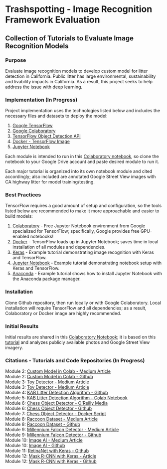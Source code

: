 # Trashspotting - Image Recognition Framework Evaluation

## Collection of Tutorials to Evaluate Image Recognition Models

### Purpose

Evaluate image recognition models to develop custom model for litter detection in California. Public litter has large environmental, sustainability and livability impacts in California. As a result, this project seeks to help address the issue with deep learning.

### Implementation (In Progress)

Project implementation uses the technologies listed below and includes the necessary files and datasets to deploy the model:

1. [Google TensorFlow](https://www.tensorflow.org/)
2. [Google Colaboratory](https://colab.research.google.com/notebooks/welcome.ipynb)
3. [TensorFlow Object Detection API](https://github.com/tensorflow/models/tree/master/research/object_detection)
4. [Docker - TensorFlow Image](https://hub.docker.com/r/tensorflow/tensorflow/)
5. [Jupyter Notebook](https://jupyter.readthedocs.io/en/latest/install.html)

Each module is intended to run in this [Colaboratory notebook](https://colab.research.google.com/drive/1gy4IcA6Kmasez6TXu1NM6fR3YWdKKr1f), so clone the notebook to your Google Drive account and paste desired module to run it.

Each major tutorial is organized into its own notebook module and cited accordingly; also included are annotated Google Street View images with CA highway litter for model training/testing.

### Best Practices

TensorFlow requires a good amount of setup and configuration, so the tools listed below are recommended to make it more approachable and easier to build models:

1. [Colaboratory](https://colab.research.google.com/notebooks/welcome.ipynb) - Free Jupyter Notebook environment from Google specialized for TensorFlow; specifically, Google provides free GPU-enabled notebooks!
2. [Docker](https://hub.docker.com/r/tensorflow/tensorflow/) - TensorFlow loads up in Jupyter Notebook; saves time in local installation of all modules and dependencies.
3. [Keras](https://medium.com/nybles/create-your-first-image-recognition-classifier-using-cnn-keras-and-tensorflow-backend-6eaab98d14dd) - Example tutorial demonstrating image recognition with Keras and TensorFlow.
4. [Jupyter Notebook](https://medium.com/@margaretmz/anaconda-jupyter-notebook-tensorflow-and-keras-b91f381405f8) - Example tutorial demonstrating notebook setup with Keras and TensorFlow.
5. [Anaconda](https://medium.com/codingthesmartway-com-blog/getting-started-with-jupyter-notebook-for-python-4e7082bd5d46) - Example tutorial shows how to install Jupyter Notebook with the Anaconda package manager.

### Installation

Clone Github repository, then run locally or with Google Colaboratory. Local installation will require TensorFlow and all dependencies; as a result, Colaboratory or Docker image are highly recommended.

### Initial Results

Initial results are shared in this [Colaboratory Notebook](https://colab.research.google.com/drive/1E1HDwNLs1HAyCPifc1QDrM1x17lUEXb1); it is based on this [tutorial](https://www.dlology.com/blog/how-to-run-object-detection-and-segmentation-on-video-fast-for-free/) and analyzes publicly available photos and Google Street View imagery.

### Citations - Tutorials and Code Repositories (In Progress)

Module 2: [Custom Model in Colab - Medium Article](https://towardsdatascience.com/how-to-train-your-own-object-detector-with-tensorflows-object-detector-api-bec72ecfe1d9)\
Module 2: [Custom Model in Colab - Github](https://hackernoon.com/object-detection-in-google-colab-with-custom-dataset-5a7bb2b0e97e)\
Module 3: [Toy Detector - Medium Article](https://towardsdatascience.com/building-a-toy-detector-with-tensorflow-object-detection-api-63c0fdf2ac95)\
Module 3: [Toy Detector - Medium Article](https://github.com/walteryu/Deep-Learning/tree/master/tensorflow_toy_detector)\
Module 4: [KAB Litter Detection Algorithm - Github](https://github.com/isaychris/litter-detection-tensorflow)\
Module 5: [KAB Litter Detection Algorithm - Colab Notebook](https://github.com/isaychris/litter-detection-tensorflow)\
Module 6: [Chess Object Detector - O'Reilly Media](https://www.oreilly.com/ideas/object-detection-with-tensorflow)\
Module 6: [Chess Object Detector - Github](https://github.com/wagonhelm/TF_ObjectDetection_API)\
Module 7: [Chess Object Detector - Docker Script](https://www.oreilly.com/ideas/object-detection-with-tensorflow)\
Module 8: [Raccoon Dataset - Medium Article](https://towardsdatascience.com/how-to-train-your-own-object-detector-with-tensorflows-object-detector-api-bec72ecfe1d9)\
Module 8: [Raccoon Dataset - Github](https://github.com/datitran/raccoon_dataset)\
Module 9: [Millennium Falcon Detector - Medium Article](https://medium.freecodecamp.org/tracking-the-millenium-falcon-with-tensorflow-c8c86419225e)\
Module 9: [Millennium Falcon Detector - Github](https://github.com/bourdakos1/Custom-Object-Detection)\
Module 10: [Image AI - Medium Article](https://towardsdatascience.com/object-detection-with-10-lines-of-code-d6cb4d86f606)\
Module 10: [Image AI - Github](https://github.com/OlafenwaMoses/ImageAI/tree/master/imageai/Prediction)\
Module 11: [RetinaNet with Keras - Github](https://github.com/fizyr/keras-retinanet)\
Module 12: [Mask R-CNN with Keras - Article](https://www.dlology.com/blog/how-to-run-object-detection-and-segmentation-on-video-fast-for-free/)\
Module 12: [Mask R-CNN with Keras - Github](https://github.com/Tony607/colab-mask-rcnn)
